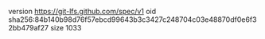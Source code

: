 version https://git-lfs.github.com/spec/v1
oid sha256:84b140b98d76f57ebcd99643b3c3427c248704c03e48870df0e6f32bb479af27
size 1033
